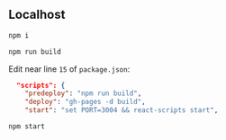## Localhost

```sh
npm i
```

```sh
npm run build
```

Edit near line `15` of `package.json`:

```json title="package.json"
  "scripts": {
    "predeploy": "npm run build",
    "deploy": "gh-pages -d build",
    "start": "set PORT=3004 && react-scripts start",
```

```sh
npm start
```